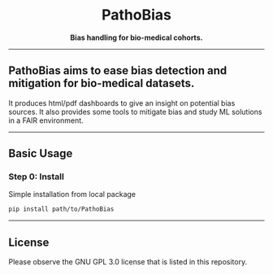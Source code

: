 <div align="center">

# PathoBias


**Bias handling for bio-medical cohorts.**

</div>


---

## PathoBias aims to ease bias detection and mitigation for bio-medical datasets.
It produces html/pdf dashboards to give an insight on potential bias sources. It also provides some tools to mitigate bias and study ML solutions in a FAIR environment.

---

## Basic Usage

### Step 0: Install

Simple installation from local package
```bash
pip install path/to/PathoBias
```

---

## License

Please observe the GNU GPL 3.0 license that is listed in this repository.

